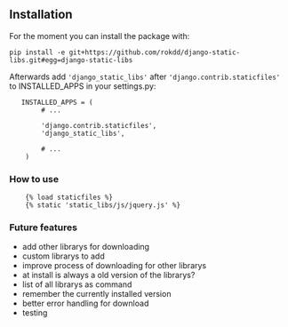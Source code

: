 ## Installation

For the moment you can install the package with:

```
pip install -e git+https://github.com/rokdd/django-static-libs.git#egg=django-static-libs
```

Afterwards add ``'django_static_libs'`` after ``'django.contrib.staticfiles'`` to INSTALLED_APPS in
your settings.py:
```
   INSTALLED_APPS = (
        # ...

        'django.contrib.staticfiles',
        'django_static_libs',

        # ...
    )
```


### How to use

```
    {% load staticfiles %}
    {% static 'static_libs/js/jquery.js' %}
```

### Future features

* add other librarys for downloading
* custom librarys to add
* improve process of downloading for other librarys
* at install is always a old version of the librarys?
* list of all librarys as command
* remember the currently installed version
* better error handling for download
* testing